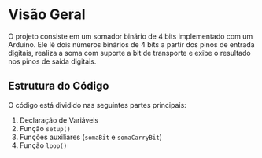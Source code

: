 # Visão Geral

O projeto consiste em um somador binário de 4 bits implementado com um Arduino. Ele lê dois números binários de 4 bits a partir dos pinos de entrada digitais, realiza a soma com suporte a bit de transporte e exibe o resultado nos pinos de saída digitais.

## Estrutura do Código
O código está dividido nas seguintes partes principais:

1. Declaração de Variáveis
2. Função `setup()`
3. Funções auxiliares (`somaBit` e `somaCarryBit`)
4. Função `loop()`